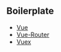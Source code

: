 ## Boilerplate

* [Vue](/boilerplate/vue.md)  
* [Vue-Router](/boilerplate/vue-router.md)  
* [Vuex](/boilerplate/vuex.htmdml)

          